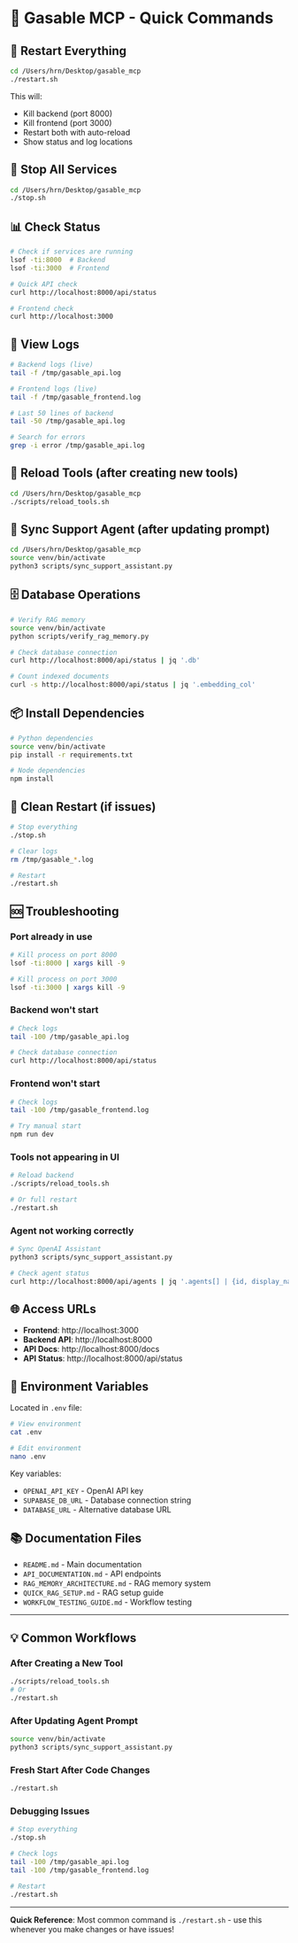 # 🚀 Gasable MCP - Quick Commands

## 🔄 Restart Everything

```bash
cd /Users/hrn/Desktop/gasable_mcp
./restart.sh
```

This will:
- Kill backend (port 8000)
- Kill frontend (port 3000)
- Restart both with auto-reload
- Show status and log locations

## 🛑 Stop All Services

```bash
cd /Users/hrn/Desktop/gasable_mcp
./stop.sh
```

## 📊 Check Status

```bash
# Check if services are running
lsof -ti:8000  # Backend
lsof -ti:3000  # Frontend

# Quick API check
curl http://localhost:8000/api/status

# Frontend check
curl http://localhost:3000
```

## 📝 View Logs

```bash
# Backend logs (live)
tail -f /tmp/gasable_api.log

# Frontend logs (live)
tail -f /tmp/gasable_frontend.log

# Last 50 lines of backend
tail -50 /tmp/gasable_api.log

# Search for errors
grep -i error /tmp/gasable_api.log
```

## 🔧 Reload Tools (after creating new tools)

```bash
cd /Users/hrn/Desktop/gasable_mcp
./scripts/reload_tools.sh
```

## 🤖 Sync Support Agent (after updating prompt)

```bash
cd /Users/hrn/Desktop/gasable_mcp
source venv/bin/activate
python3 scripts/sync_support_assistant.py
```

## 🗄️ Database Operations

```bash
# Verify RAG memory
source venv/bin/activate
python scripts/verify_rag_memory.py

# Check database connection
curl http://localhost:8000/api/status | jq '.db'

# Count indexed documents
curl -s http://localhost:8000/api/status | jq '.embedding_col'
```

## 📦 Install Dependencies

```bash
# Python dependencies
source venv/bin/activate
pip install -r requirements.txt

# Node dependencies
npm install
```

## 🧹 Clean Restart (if issues)

```bash
# Stop everything
./stop.sh

# Clear logs
rm /tmp/gasable_*.log

# Restart
./restart.sh
```

## 🆘 Troubleshooting

### Port already in use

```bash
# Kill process on port 8000
lsof -ti:8000 | xargs kill -9

# Kill process on port 3000
lsof -ti:3000 | xargs kill -9
```

### Backend won't start

```bash
# Check logs
tail -100 /tmp/gasable_api.log

# Check database connection
curl http://localhost:8000/api/status
```

### Frontend won't start

```bash
# Check logs
tail -100 /tmp/gasable_frontend.log

# Try manual start
npm run dev
```

### Tools not appearing in UI

```bash
# Reload backend
./scripts/reload_tools.sh

# Or full restart
./restart.sh
```

### Agent not working correctly

```bash
# Sync OpenAI Assistant
python3 scripts/sync_support_assistant.py

# Check agent status
curl http://localhost:8000/api/agents | jq '.agents[] | {id, display_name, assistant_id}'
```

## 🌐 Access URLs

- **Frontend**: http://localhost:3000
- **Backend API**: http://localhost:8000
- **API Docs**: http://localhost:8000/docs
- **API Status**: http://localhost:8000/api/status

## 🔑 Environment Variables

Located in `.env` file:

```bash
# View environment
cat .env

# Edit environment
nano .env
```

Key variables:
- `OPENAI_API_KEY` - OpenAI API key
- `SUPABASE_DB_URL` - Database connection string
- `DATABASE_URL` - Alternative database URL

## 📚 Documentation Files

- `README.md` - Main documentation
- `API_DOCUMENTATION.md` - API endpoints
- `RAG_MEMORY_ARCHITECTURE.md` - RAG memory system
- `QUICK_RAG_SETUP.md` - RAG setup guide
- `WORKFLOW_TESTING_GUIDE.md` - Workflow testing

---

## 💡 Common Workflows

### After Creating a New Tool

```bash
./scripts/reload_tools.sh
# Or
./restart.sh
```

### After Updating Agent Prompt

```bash
source venv/bin/activate
python3 scripts/sync_support_assistant.py
```

### Fresh Start After Code Changes

```bash
./restart.sh
```

### Debugging Issues

```bash
# Stop everything
./stop.sh

# Check logs
tail -100 /tmp/gasable_api.log
tail -100 /tmp/gasable_frontend.log

# Restart
./restart.sh
```

---

**Quick Reference**: Most common command is `./restart.sh` - use this whenever you make changes or have issues!

